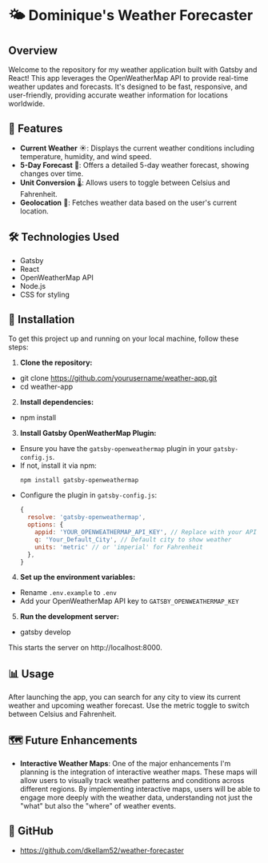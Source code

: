 
# 🌤️ Dominique's Weather Forecaster

## Overview
Welcome to the repository for my weather application built with Gatsby and React! This app leverages the OpenWeatherMap API to provide real-time weather updates and forecasts. It's designed to be fast, responsive, and user-friendly, providing accurate weather information for locations worldwide.

## 🌈 Features
- **Current Weather** ☀️: Displays the current weather conditions including temperature, humidity, and wind speed.
- **5-Day Forecast** 📅: Offers a detailed 5-day weather forecast, showing changes over time.
- **Unit Conversion** 🌡️: Allows users to toggle between Celsius and Fahrenheit.
- **Geolocation** 📍: Fetches weather data based on the user's current location.

## 🛠️ Technologies Used
- Gatsby
- React
- OpenWeatherMap API
- Node.js
- CSS for styling

## 🚀 Installation

To get this project up and running on your local machine, follow these steps:

1. **Clone the repository:**
- git clone https://github.com/yourusername/weather-app.git
- cd weather-app

2. **Install dependencies:**
- npm install


3. **Install Gatsby OpenWeatherMap Plugin:**
- Ensure you have the `gatsby-openweathermap` plugin in your `gatsby-config.js`.
- If not, install it via npm:
  ```
  npm install gatsby-openweathermap
  ```
- Configure the plugin in `gatsby-config.js`:
  ```javascript
  {
    resolve: 'gatsby-openweathermap',
    options: {
      appid: 'YOUR_OPENWEATHERMAP_API_KEY', // Replace with your API key
      q: 'Your_Default_City', // Default city to show weather
      units: 'metric' // or 'imperial' for Fahrenheit
    },
  }
  ```

4. **Set up the environment variables:**
- Rename `.env.example` to `.env`
- Add your OpenWeatherMap API key to `GATSBY_OPENWEATHERMAP_KEY`

5. **Run the development server:**
- gatsby develop

This starts the server on http://localhost:8000.

## 📊 Usage
After launching the app, you can search for any city to view its current weather and upcoming weather forecast. Use the metric toggle to switch between Celsius and Fahrenheit.

## 🗺️ Future Enhancements
- **Interactive Weather Maps**: One of the major enhancements I'm planning is the integration of interactive weather maps. These maps will allow users to visually track weather patterns and conditions across different regions. By implementing interactive maps, users will be able to engage more deeply with the weather data, understanding not just the "what" but also the "where" of weather events.

## 🤝 GitHub
- https://github.com/dkellam52/weather-forecaster 





